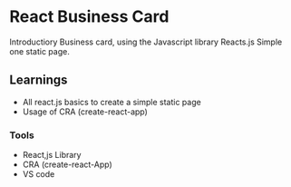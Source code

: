 # React Business Card

Introductiory Business card, using the Javascript library Reacts.js
Simple one static page.

## Learnings

- All react.js basics to create a simple static page
- Usage of CRA (create-react-app)

### Tools

- React,js Library
- CRA (create-react-App)
- VS code
